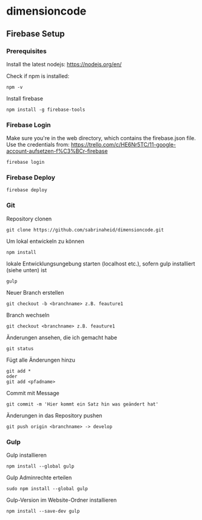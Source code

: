 # dimensioncode

## Firebase Setup

### Prerequisites
Install the latest nodejs: https://nodejs.org/en/

Check if npm is installed:
```
npm -v
```

Install firebase
```
npm install -g firebase-tools
```

### Firebase Login
Make sure you're in the web directory, which contains the firebase.json file.
Use the credentials from: https://trello.com/c/HE6Nr5TC/11-google-account-aufsetzen-f%C3%BCr-firebase
```
firebase login
```

### Firebase Deploy
```
firebase deploy
```

### Git
Repository clonen 
```
git clone https://github.com/sabrinaheid/dimensioncode.git
```

Um lokal entwickeln zu können
```
npm install
```

lokale Entwicklungsungebung starten (localhost etc.), sofern gulp installiert (siehe unten) ist
```
gulp
```

Neuer Branch erstellen
```
git checkout -b <branchname> z.B. feauture1
```

Branch wechseln
```
git checkout <branchname> z.B. feauture1
```


Änderungen ansehen, die ich gemacht habe
```
git status
```

Fügt alle Änderungen hinzu
```
git add *
oder
git add <pfadname>
```

Commit mit Message
```
git commit -m 'Hier kommt ein Satz hin was geändert hat'
```

Änderungen in das Repository pushen
```
git push origin <branchname> -> develop
```


### Gulp
Gulp installieren
```
npm install --global gulp
```
Gulp Adminrechte erteilen
```
sudo npm install --global gulp
```
Gulp-Version im Website-Ordner installieren
```
npm install --save-dev gulp
```

